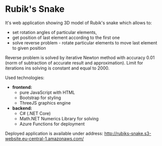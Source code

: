# Rubik's Snake
It's web application showing 3D model of Rubik's snake which allows to:

 - set rotation angles of particular elements,
 - get position of last element according to the first one
 - solve reverse problem - rotate particular elements to move last element to given position

Reverse problem is solved by iterative Newton method with accuracy 0.01 (norm of subtraction of accurate result and approximation).
Limit for iterations ins solving is constant and equal to 2000.

Used technologies:

 - **frontend:**
	 - pure JavaScript with HTML
	 - Bootstrap for styling
	 - ThreeJS graphics engine
 - **backend:**
	 - C#  (.NET Core)
	 - Math.NET Numerics Library for solving
	 - Azure Functions for deployment 

Deployed application is available under address:
http://rubiks-snake.s3-website.eu-central-1.amazonaws.com/
